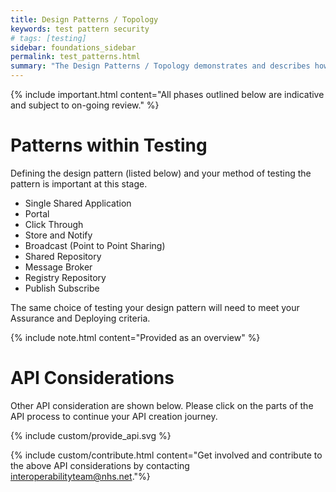 ```yaml
---
title: Design Patterns / Topology
keywords: test pattern security
# tags: [testing]
sidebar: foundations_sidebar
permalink: test_patterns.html
summary: "The Design Patterns / Topology demonstrates and describes how various design patterns can influence access, security, and use of APIs"
---
```


{% include important.html content="All phases outlined below are indicative and subject to on-going review." %}

# Patterns within Testing

Defining the design pattern (listed below) and your method of testing the pattern is important at this stage. 

- Single Shared Application
- Portal
- Click Through
- Store and Notify
- Broadcast (Point to Point Sharing)
- Shared Repository
- Message Broker
- Registry Repository
- Publish Subscribe

The same choice of testing your design pattern will need to meet your Assurance and Deploying criteria.

{% include note.html content="Provided as an overview" %}

# API Considerations

Other API consideration are shown below. Please click on the parts of the API process to continue your API creation journey.

{% include custom/provide_api.svg %}

{% include custom/contribute.html content="Get involved and contribute to the above API considerations by contacting [interoperabilityteam@nhs.net](mailto:interoperabilityteam@nhs.net)."%}
